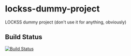 # lockss-dummy-project

LOCKSS dummy project (don't use it for anything, obviously)

## Build Status

[![Build Status](https://travis-ci.org/lockss/lockss-dummy-project.svg?branch=master)](https://travis-ci.org/lockss/lockss-dummy-project)

